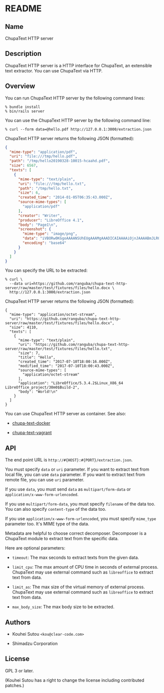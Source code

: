 # README

## Name

ChupaText HTTP server

## Description

ChupaText HTTP server is a HTTP interface for ChupaText, an extensible
text extractor. You can use ChupaText via HTTP.

## Overview

You can run ChupaText HTTP server by the following command lines:

```console
% bundle install
% bin/rails server
```

You can use the ChupaText HTTP server by the following command line:

```console
% curl --form data=@hello.pdf http://127.0.0.1:3000/extraction.json
```

ChupaText HTTP server returns the following JSON (formatted):

```json
{
  "mime-type": "application/pdf",
  "uri": "file:///tmp/hello.pdf",
  "path": "/tmp/hello20190328-10015-hcaahd.pdf",
  "size": 6567,
  "texts": [
    {
      "mime-type": "text/plain",
      "uri": "file:///tmp/hello.txt",
      "path": "/tmp/hello.txt",
      "size": 6,
      "created_time": "2014-01-05T06:35:43.000Z",
      "source-mime-types": [
        "application/pdf"
      ],
      "creator": "Writer",
      "producer": "LibreOffice 4.1",
      "body": "Page1\n",
      "screenshot": {
        "mime-type": "image/png",
        "data": "iVBORw0KGgoAAAANSUhEUgAAAMgAAADICAIAAAAiOjnJAAAABmJLR0QA/wD/\nAP+gvaeTAAACbklEQVR4nO3aoa0CURRFUeYHJD0g6YMS6JQOqAGPIVjyNIj5\nRcDOELJWBUdsccWd5nlewaf9LT2A3yQsEsIiISwSwiIhLBLCIiEsEsIiISwS\nwiIhLBLCIrFeesDqdDo9n8/j8Xi9XscYY4zD4bD0KN61fFhjjPv9/ng8zufz\n7Xbb7/ev12uz2Sy9i7dM3/CPNc/zNE2Xy2W73e52u6Xn8AFfERa/x/FOQlgk\nhEVCWCSERUJYJIRFQlgkhEVCWCSERUJYJIRFQlgkhEVCWCSERUJYJIRFQlgk\nhEVCWCSERUJYJIRFQlgkhEVCWCSERUJYJIRFQlgkhEVCWCSERUJYJIRFQlgk\nhEVCWCSERUJYJIRFQlgkhEVCWCSERUJYJIRFQlgkhEVCWCSERUJYJIRFQlgk\nhEVCWCSERUJYJIRFQlgkhEVCWCSERUJYJIRFQlgkhEVCWCSERUJYJIRFQlgk\nhEVCWCSERUJYJIRFQlgkhEVCWCSERUJYJIRFQlgkhEVCWCSERUJYJIRFQlgk\nhEVCWCSERUJYJIRFQlgkhEVCWCSERUJYJIRFQlgkhEVCWCSERUJYJIRFQlgk\nhEVCWCSERUJYJIRFQlgkhEVCWCSERUJYJIRFQlgkhEVCWCSERUJYJIRFQlgk\nhEVCWCSERUJYJIRFQlgkhEVCWCSERUJYJIRFQlgkhEVCWCSERUJYJIRFQlgk\nhEVCWCSERUJYJIRFQlgkhEVCWCSERUJYJIRFQlgkhEVCWCSERUJYJIRFQlgk\nhEVCWCSERUJYJIRFQlgkhEVCWCSERUJYJIRFQlgkhEVCWCSERUJYJIRFQlgk\n/gFl5TA2XANYHwAAAABJRU5ErkJggg==\n",
        "encoding": "base64"
      }
    }
  ]
}
```

You can specify the URL to be extracted:

```console
% curl \
  --data uri=https://github.com/ranguba/chupa-text-http-server/raw/master/test/fixtures/files/hello.docx \
  http://127.0.0.1:3000/extraction.json
```

ChupaText HTTP server returns the following JSON (formatted):

```console
{
  "mime-type": "application/octet-stream",
  "uri": "https://github.com/ranguba/chupa-text-http-server/raw/master/test/fixtures/files/hello.docx",
  "size": 4110,
  "texts": [
    {
      "mime-type": "text/plain",
      "uri": "https://github.com/ranguba/chupa-text-http-server/raw/master/test/fixtures/files/hello.txt",
      "size": 7,
      "title": "Hello",
      "created_time": "2017-07-10T18:00:16.000Z",
      "modified_time": "2017-07-10T18:00:43.000Z",
      "source-mime-types": [
        "application/octet-stream"
      ],
      "application": "LibreOffice/5.3.4.2$Linux_X86_64 LibreOffice_project/30m0$Build-2",
      "body": "World!\n"
    }
  ]
}
```

You can use ChupaText HTTP server as container. See also:

  * [chupa-text-docker](https://github.com/ranguba/chupa-text-docker)

  * [chupa-text-vagrant](https://github.com/ranguba/chupa-text-vagrant)

## API

The end point URL is `http://#{HOST}:#{PORT}/extraction.json`.

You must specify `data` or `uri` parameter. If you want to extract
text from local file, you can use `data` parameter. If you want to
extract text from remote file, you can use `uri` parameter.

If you use `data`, you must send `data` as `multipart/form-data` or
`application/x-www-form-urlencoded`.

If you use `multipart/form-data`, you must specify `filename` of the
data too. You can also specify `content-type` of the data too.

If you use `application/x-www-form-urlencoded`, you must specify
`mime_type` parameter too. It's MIME type of the data.

Metadata are helpful to choose correct decomposer. Decomposer is a
ChupaText module to extract text from the specific data.

Here are optional parameters:

  * `timeout`: The max seconds to extract texts from the given data.

  * `limit_cpu`: The max amount of CPU time in seconds of external
    process. ChupaText may use external command such as `libreoffice`
    to extract text from data.

  * `limit_as`: The max size of the virtual memory of external
    process. ChupaText may use external command such as `libreoffice`
    to extract text from data.

  * `max_body_size`: The max body size to be extracted.

## Authors

  * Kouhei Sutou `<kou@clear-code.com>`

  * Shimadzu Corporation

## License

GPL 3 or later.

(Kouhei Sutou has a right to change the license including contributed
patches.)
